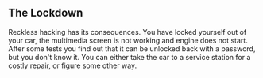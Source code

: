 
##  The Lockdown

Reckless hacking has its consequences. You have locked yourself out of your car, the multimedia screen is not working and engine does not start. After some tests you find out that it can be unlocked back with a password, but you don't know it. You can either take the car to a service station for a costly repair, or figure some other way.


